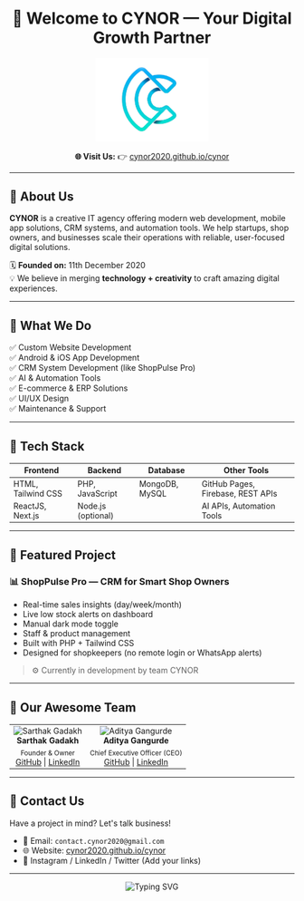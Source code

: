 <h1 align="center">
  🚀 Welcome to CYNOR — Your Digital Growth Partner
</h1>

<p align="center">
  <img src="https://github.com/Cynor2020/cynor/blob/main/img/cynor.png?raw=true" 
       alt="CYNOR Banner" 
       style="width:200px; max-height:200px; object-fit:cover;"/>
</p>

<p align="center">
  <strong>🌐 Visit Us:</strong> 👉 <a href="https://cynor2020.github.io/cynor/">cynor2020.github.io/cynor</a>
</p>

---

## 🌟 About Us

**CYNOR** is a creative IT agency offering modern web development, mobile app solutions, CRM systems, and automation tools. We help startups, shop owners, and businesses scale their operations with reliable, user-focused digital solutions.

🗓️ **Founded on:** 11th December 2020  
💡 We believe in merging **technology + creativity** to craft amazing digital experiences.

---

## 💼 What We Do

✅ Custom Website Development  
✅ Android & iOS App Development  
✅ CRM System Development (like ShopPulse Pro)  
✅ AI & Automation Tools  
✅ E-commerce & ERP Solutions  
✅ UI/UX Design  
✅ Maintenance & Support

---

## 🧠 Tech Stack

| Frontend        | Backend        | Database        | Other Tools              |
|-----------------|----------------|------------------|---------------------------|
| HTML, Tailwind CSS | PHP, JavaScript | MongoDB, MySQL   | GitHub Pages, Firebase, REST APIs |
| ReactJS, Next.js  | Node.js (optional) |                 | AI APIs, Automation Tools |

---

## 🔧 Featured Project

### 📊 ShopPulse Pro — CRM for Smart Shop Owners

- Real-time sales insights (day/week/month)
- Live low stock alerts on dashboard
- Manual dark mode toggle
- Staff & product management
- Built with PHP + Tailwind CSS
- Designed for shopkeepers (no remote login or WhatsApp alerts)

> ⚙️ Currently in development by team CYNOR

---

## 👥 Our Awesome Team

<table>
  <tr>
    <td align="center">
      <img src="https://avatars.githubusercontent.com/u/000000?v=4" width="120px;" alt="Sarthak Gadakh"/><br />
      <strong>Sarthak Gadakh</strong><br />
      <sub>Founder & Owner</sub><br />
      <a href="https://github.com/">GitHub</a> |
      <a href="https://linkedin.com/">LinkedIn</a>
    </td>
    <td align="center">
      <img src="https://avatars.githubusercontent.com/u/000000?v=4" width="120px;" alt="Aditya Gangurde"/><br />
      <strong>Aditya Gangurde</strong><br />
      <sub>Chief Executive Officer (CEO)</sub><br />
      <a href="https://github.com/">GitHub</a> |
      <a href="https://linkedin.com/">LinkedIn</a>
    </td>
  </tr>
</table>

---

## 📩 Contact Us

Have a project in mind? Let's talk business!

- 📧 Email: `contact.cynor2020@gmail.com`
- 🌐 Website: [cynor2020.github.io/cynor](https://cynor2020.github.io/cynor)
- 📱 Instagram / LinkedIn / Twitter (Add your links)

---

<p align="center">
  <img src="https://readme-typing-svg.demolab.com?font=Fira+Code&size=22&pause=1000&center=true&vCenter=true&width=500&lines=We+Build+Websites+That+Scale;CRM+Solutions+That+Work;Apps+That+People+Love;AI+Tools+That+Empower+Business" alt="Typing SVG" />
</p>
